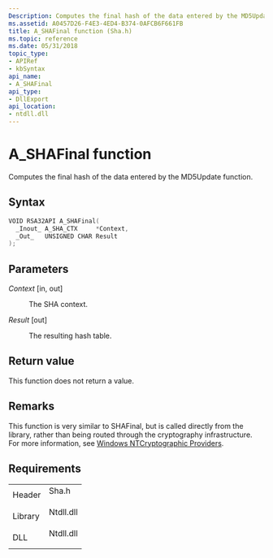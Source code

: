 ```yaml
---
Description: Computes the final hash of the data entered by the MD5Update function.
ms.assetid: A0457D26-F4E3-4ED4-B374-0AFCB6F661FB
title: A_SHAFinal function (Sha.h)
ms.topic: reference
ms.date: 05/31/2018
topic_type: 
- APIRef
- kbSyntax
api_name: 
- A_SHAFinal
api_type: 
- DllExport
api_location: 
- ntdll.dll
---
```


# A\_SHAFinal function

Computes the final hash of the data entered by the MD5Update function.

## Syntax


```C++
VOID RSA32API A_SHAFinal(
  _Inout_ A_SHA_CTX     *Context,
  _Out_   UNSIGNED CHAR Result
);
```



## Parameters

<dl> <dt>

*Context* \[in, out\]
</dt> <dd>

The SHA context.

</dd> <dt>

*Result* \[out\]
</dt> <dd>

The resulting hash table.

</dd> </dl>

## Return value

This function does not return a value.

## Remarks

This function is very similar to SHAFinal, but is called directly from the library, rather than being routed through the cryptography infrastructure. For more information, see [Windows NTCryptographic Providers](https://docs.microsoft.com/previous-versions/tn-archive/cc723484(v=technet.10)).

## Requirements



|                    |                                                                                      |
|--------------------|--------------------------------------------------------------------------------------|
| Header<br/>  | <dl> <dt>Sha.h</dt> </dl>     |
| Library<br/> | <dl> <dt>Ntdll.dll</dt> </dl> |
| DLL<br/>     | <dl> <dt>Ntdll.dll</dt> </dl> |



 

 





